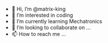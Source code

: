 - 👋 Hi, I’m @matrix-king
- 👀 I’m interested in coding
- 🌱 I’m currently learning Mechatronics
- 💞️ I’m looking to collaborate on ...
- 📫 How to reach me ...

<!---
matrix-king/matrix-king is a ✨ special ✨ repository because its `README.md` (this file) appears on your GitHub profile.
You can click the Preview link to take a look at your changes.
--->
